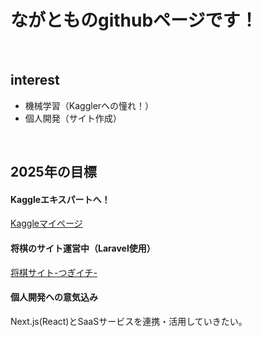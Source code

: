 # ながとものgithubページです！
</br>

## interest
- 機械学習（Kagglerへの憧れ！）
- 個人開発（サイト作成）
</br>

## 2025年の目標  
#### Kaggleエキスパートへ！
[Kaggleマイページ](https://www.kaggle.com/ngsw75)

#### 将棋のサイト運営中（Laravel使用）
[将棋サイト-つぎイチ-](https://www.tugi-ichi.com)  

#### 個人開発への意気込み
Next.js(React)とSaaSサービスを連携・活用していきたい。
